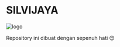 # SILVIJAYA
![logo](https://user-images.githubusercontent.com/112670685/188050541-57803bc7-75bc-4a84-b4d5-90f87fcd3c3b.jpeg=500x500)

Repository ini dibuat dengan sepenuh hati 😊
